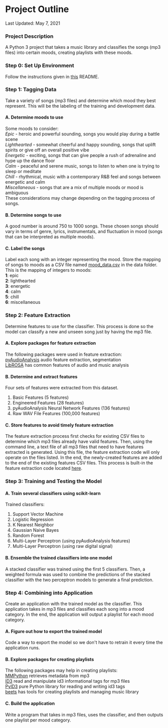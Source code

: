 # Project Outline

Last Updated: May 7, 2021
### Project Description
A Python 3 project that takes a music library and classifies the songs (mp3 files) into certain moods, creating playlists with these moods.

### Step 0: Set Up Environment
Follow the instructions given in [this](setup.md) README.

### Step 1: Tagging Data
Take a variety of songs (mp3 files) and determine which mood they best represent. This will be the labeling of the training and development data.
#### A. Determine moods to use
Some moods to consider:  
*Epic* - heroic and powerful sounding, songs you would play during a battle scene  
*Lighthearted* - somewhat cheerful and happy sounding, songs that uplift spirits or give off an overall positive vibe  
*Energetic* - exciting, songs that can give people a rush of adrenaline and hype up the dance floor  
*Calm* - peaceful and serene music, songs to listen to when one is trying to sleep or meditate  
*Chill* - rhythmical, music with a contemporary R&B feel and songs between energetic and calm  
*Miscellaneous* - songs that are a mix of multiple moods or mood is ambiguous  
These considerations may change depending on the tagging process of songs.  
#### B. Determine songs to use
A good number is around 750 to 1000 songs. These chosen songs should vary in terms of genre, lyrics, instrumentals, and fluctuation in mood (songs that can be interpreted as multiple moods).
#### C. Label the songs
Label each song with an integer representing the mood. Store the mapping of songs to moods as a CSV file named [mood_data.csv](data/mood_data.csv) in the data folder. This is the mapping of integers to moods:  
**1**: epic  
**2**: lighthearted  
**3**: energetic  
**4**: calm  
**5**: chill  
**6**: miscellaneous

### Step 2: Feature Extraction
Determine features to use for the classifier. This process is done so the model can classify a new and unseen song just by having the mp3 file.
#### A. Explore packages for feature extraction
The following packages were used in feature extraction:  
[pyAudioAnalysis](https://github.com/tyiannak/pyAudioAnalysis/) audio feature extraction, segmentation  
[LibROSA](https://github.com/librosa/librosa) has common features of audio and music analysis  
#### B. Determine and extract features
Four sets of features were extracted from this dataset.  
1. Basic Features (5 features)  
2. Engineered Features (28 features)  
3. pyAudioAnalysis Neural Network Features (136 features)  
4. Raw WAV File Features (100,000 features)  

#### C. Store features to avoid timely feature extraction
The feature extraction process first checks for existing CSV files to determine which mp3 files already have valid features. Then, using the command line, a text file of all mp3 files that need to have features extracted is generated. Using this file, the feature extraction code will only operate on the files listed. In the end, the newly-created features are added to the end of the existing features CSV files. This process is built-in the feature extraction code located [here](music/feature_extraction.ipynb).  

### Step 3: Training and Testing the Model
#### A. Train several classifiers using scikit-learn
Trained classifiers:  
1. Support Vector Machine  
2. Logistic Regression  
3. K Nearest Neighbor  
4. Gaussian Naive Bayes  
5. Random Forest  
6. Multi-Layer Perceptron (using pyAudioAnalysis features)  
7. Multi-Layer Perceptron (using raw digital signal)  

#### B. Ensemble the trained classifiers into one model
A stacked classifier was trained using the first 5 classifiers. Then, a weighted formula was used to combine the predictions of the stacked classifier with the two perceptron models to generate a final prediction. 

### Step 4: Combining into Application
Create an application with the trained model as the classifier. This application takes in mp3 files and classifies each song into a mood category. In the end, the application will output a playlist for each mood category.
#### A. Figure out how to export the trained model
Code a way to export the model so we don't have to retrain it every time the application runs.
#### B. Explore packages for creating playlists
The following packages may help in creating playlists:  
[MMPython](https://sourceforge.net/projects/mmpython/) retrieves metadata from mp3  
[ID3](http://id3-py.sourceforge.net/) read and manipulate id3 informational tags for mp3 files  
[PyID3](https://github.com/myers/pyid3) pure Python library for reading and writing id3 tags  
[beets](http://beets.io/) has tools for creating playlists and managing music library  
#### C. Build the application
Write a program that takes in mp3 files, uses the classifier, and then outputs one playlist per mood category.
